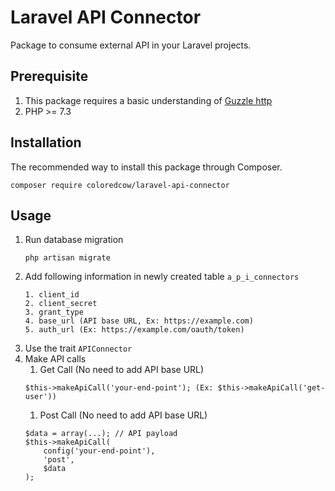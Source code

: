 # Laravel API Connector

Package to consume external API in your Laravel projects.

## Prerequisite
1. This package requires a basic understanding of [Guzzle http](https://packagist.org/packages/guzzlehttp/guzzle)
2. PHP >= 7.3

## Installation
The recommended way to install this package through Composer.

```
composer require coloredcow/laravel-api-connector
```

## Usage

1. Run database migration
    ```
    php artisan migrate
    ```
1. Add following information in newly created table `a_p_i_connectors`
    ```
    1. client_id
    2. client_secret
    3. grant_type
    4. base_url (API base URL, Ex: https://example.com)
    5. auth_url (Ex: https://example.com/oauth/token)
    ```
1. Use the trait `APIConnector`
1. Make API calls
    1. Get Call (No need to add API base URL)
    ```
    $this->makeApiCall('your-end-point'); (Ex: $this->makeApiCall('get-user'))
    ```
    1. Post Call (No need to add API base URL)
    ```
    $data = array(...); // API payload
    $this->makeApiCall(
        config('your-end-point'),
        'post',
        $data
    );
    ```